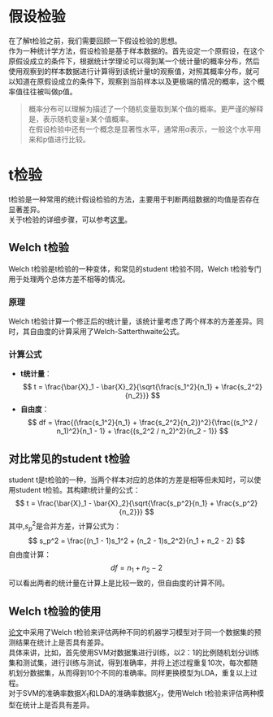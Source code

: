 # 假设检验
在了解t检验之前，我们需要回顾一下假设检验的思想。  
作为一种统计学方法，假设检验是基于样本数据的。首先设定一个原假设，在这个原假设成立的条件下，根据统计学理论可以得到某一个统计量t的概率分布，然后使用观察到的样本数据进行计算得到该统计量t的观察值，对照其概率分布，就可以知道在原假设成立的条件下，观察到当前样本以及更极端的情况的概率，这个概率值往往被叫做p值。  
> 概率分布可以理解为描述了一个随机变量取到某个值的概率。更严谨的解释是，表示随机变量$\geq$某个值概率。  
> 在假设检验中还有一个概念是显著性水平，通常用$\alpha$表示，一般这个水平用来和p值进行比较。  

# t检验
t检验是一种常用的统计假设检验的方法，主要用于判断两组数据的均值是否存在显著差异。  
关于t检验的详细步骤，可以参考[这里](https://zhuanlan.zhihu.com/p/138711532#:~:text=%E7%9B%AE%E7%9A%84%EF%BC%9A%E6%A3%80%E9%AA%8C%E5%8D%95%E6%A0%B7%E6%9C%AC%E7%9A%84%E5%9D%87%E5%80%BC%E6%98%AF%E5%90%A6%E5%92%8C%E5%B7%B2%E7%9F%A5%E6%80%BB%E4%BD%93%E7%9A%84%E5%9D%87%E5%80%BC%E7%9B%B8%E7%AD%89%E3%80%82%20%E8%A6%81%E6%B1%82%EF%BC%9A%20%E5%BA%94%E7%94%A8%E5%9C%BA%E6%99%AF%E4%B8%BE%E4%BE%8B%EF%BC%9A%20%E6%A3%80%E9%AA%8C%E5%8E%9F%E7%90%86%EF%BC%9A%20%E8%AE%B0%E6%80%BB%E4%BD%93%E5%9D%87%E5%80%BC%E4%B8%BA%20mu%EF%BC%8C%E6%80%BB%E4%BD%93%E6%96%B9%E5%B7%AE%E4%B8%BA%20sigma%5E2%20%EF%BC%88%E6%9C%AA%E7%9F%A5%EF%BC%89%EF%BC%8C%E6%A0%B7%E6%9C%AC%E5%9D%87%E5%80%BC,s%3Dsqrt%20%7Bfrac%20%7B1%7D%20%7Bn-1%7Dsum_%20%7Bi%3D1%7D%5En%20%28X_i-bar%20X%29%5E2%7D%EF%BC%8C%E6%9C%89%EF%BC%9A%20%E5%AF%B9%E4%BA%8E%E7%86%9F%E6%82%89%E6%95%B0%E7%90%86%E7%BB%9F%E8%AE%A1%E7%9A%84%E6%9C%8B%E5%8F%8B%EF%BC%8C%E4%B8%8A%E9%9D%A2%E8%BF%99%E4%B8%80%E6%9D%A1%E6%98%AF%E6%98%BE%E7%84%B6%E7%9A%84%E3%80%82)。  

## Welch t检验
Welch t检验是t检验的一种变体，和常见的student t检验不同，Welch t检验专门用于处理两个总体方差不相等的情况。  

### 原理  
Welch t检验计算一个修正后的t统计量，该统计量考虑了两个样本的方差差异。同时，其自由度的计算采用了Welch-Satterthwaite公式。  

### 计算公式
- **t统计量**：
$$
t = \frac{\bar{X}_1 - \bar{X}_2}{\sqrt{\frac{s_1^2}{n_1} + \frac{s_2^2}{n_2}}}
$$
- **自由度**：
$$
df = \frac{(\frac{s_1^2}{n_1} + \frac{s_2^2}{n_2})^2}{\frac{(s_1^2 / n_1)^2}{n_1 - 1} + \frac{(s_2^2 / n_2)^2}{n_2 - 1}}
$$

## 对比常见的student t检验
student t是t检验的一种，当两个样本对应的总体的方差是相等但未知时，可以使用student t检验。其构建t统计量的公式：  
$$
t = \frac{\bar{X}_1 - \bar{X}_2}{\sqrt{\frac{s_p^2}{n_1} + \frac{s_p^2}{n_2}}}
$$
其中,$s_p^2$是合并方差，计算公式为：
$$
s_p^2 = \frac{(n_1 - 1)s_1^2 + (n_2 - 1)s_2^2}{n_1 + n_2 - 2}
$$
自由度计算：
$$
df = n_1 + n_2 -2 
$$
可以看出两者的统计量在计算上是比较一致的，但自由度的计算不同。

## Welch t检验的使用
[论文](https://pubs.acs.org/doi/10.1021/acs.est.0c02099)中采用了Welch t检验来评估两种不同的机器学习模型对于同一个数据集的预测结果在统计上是否具有差异。  
具体来讲，比如，首先使用SVM对数据集进行训练，以2：1的比例随机划分训练集和测试集，进行训练与测试，得到准确率，并将上述过程重复10次，每次都随机划分数据集，从而得到10个不同的准确率。同样更换模型为LDA，重复以上过程。  
对于SVM的准确率数据$X_1$和LDA的准确率数据$X_2$，使用Welch t检验来评估两种模型在统计上是否具有差异。